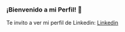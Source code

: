 ### ¡Bienvenido a mi Perfil! 👋

Te invito a ver mi perfil de Linkedin:
[Linkedin](https://www.linkedin.com/in/gastoniba%C3%B1ezdeveloper/)

<!--
**GastonIbz/GastonIbz** is a ✨ _special_ ✨ repository because its `README.md` (this file) appears on your GitHub profile.

Here are some ideas to get you started:

- 🔭 I’m currently working on ...
- 🌱 I’m currently learning ...
- 👯 I’m looking to collaborate on ...
- 🤔 I’m looking for help with ...
- 💬 Ask me about ...
- 📫 How to reach me: ...
- 😄 Pronouns: ...
- ⚡ Fun fact: ...
-->

